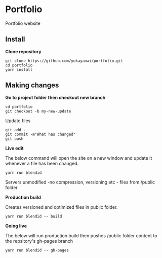 # Portfolio

Portfolio website

## Install

**Clone repository**

```
git clone https://github.com/yukayanai/portfolio.git
cd portfolio
yarn install
```

## Making changes

**Go to project folder then checkout new branch**
```
cd portfolio
git checkout -b my-new-update
```
Update files
```
git add . 
git commit -m"What has changed"
git push
```

**Live edit**

The below command will open the site on a new window and update it whenever a file has been changed. 
```
yarn run blendid
```
Servers unmodified -no compression, versioning etc - files from /public folder.

**Production build**

Creates versioned and optimized files in public folder.
```
yarn run blendid -- build
```


**Going live**

The below will run production build then pushes /public folder content to the repsitory's gh-pages branch
```
yarn run blendid -- gh-pages
```
